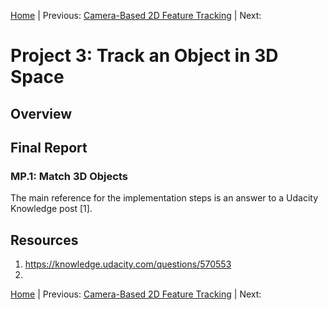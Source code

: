 [Home](../../README.md) | Previous: [Camera-Based 2D Feature Tracking](../p2/p2-camera-based-2d-feature-tracking.md) | Next: 

# Project 3: Track an Object in 3D Space

## Overview

## Final Report

### MP.1: Match 3D Objects

The main reference for the implementation steps is an answer to a Udacity Knowledge post [1].

## Resources

1. https://knowledge.udacity.com/questions/570553
2. 

[Home](../../README.md) | Previous: [Camera-Based 2D Feature Tracking](../p2/p2-camera-based-2d-feature-tracking.md) | Next: 
